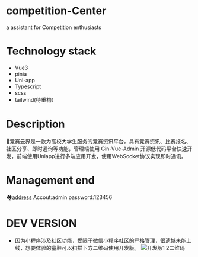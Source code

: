 # competition-Center
a  assistant for  Competition enthusiasts 
# Technology stack
- Vue3
- pinia
- Uni-app
- Typescript
- scss
- tailwind(待重构）
# Description
  📖竞赛云界是一款为高校大学生服务的竞赛资讯平台，具有竞赛资讯、比赛报名、社区分享、即时通询等功能，管理端使用
Gin-Vue-Admin 开源低代码平台快速开发，前端使用Uniapp进行多端应用开发，使用WebSocket协议实现即时通讯。
# Management end
 🏘️[address]([http://8.138.151.35:9000/])
Accout:admin
password:123456
# DEV VERSION

- 因为小程序涉及社区功能，受限于微信小程序社区的严格管理，很遗憾未能上线，想要体验的童鞋可以扫描下方二维码使用开发版。
![开发版1 2二维码](https://github.com/user-attachments/assets/d65a0533-22f4-4f08-b18e-6cdd711e2f2b)

